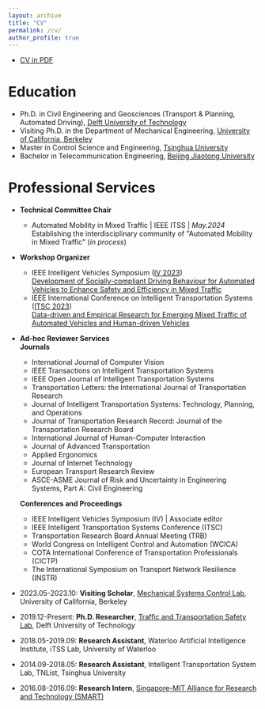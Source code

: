 ```yaml
---
layout: archive
title: "CV"
permalink: /cv/
author_profile: true
---
```


- [CV in PDF](https://yongqidong.github.io/files/Dong_Yongqi-CV.pdf)



Education
======
* Ph.D. in Civil Engineering and Geosciences (Transport & Planning, Automated Driving), [Delft University of Technology](https://www.tudelft.nl/en/ceg/)
* Visiting Ph.D. in the Department of Mechanical Engineering, [University of California, Berkeley](https://me.berkeley.edu/)
* Master in Control Science and Engineering, [Tsinghua University](https://www.tsinghua.edu.cn/en/)
* Bachelor in Telecommunication Engineering, [Beijing Jiaotong University](http://en.eie.bjtu.edu.cn/)


Professional Services 
======
* **Technical Committee Chair** <br/>
 	* Automated Mobility in Mixed Traffic | IEEE ITSS | _May.2024_ <br/> 
 	   Establishing the interdisciplinary community of "Automated Mobility in Mixed Traffic"     (_in process_) <br/>
     
* **Workshop Organizer** <br/>
 	* IEEE Intelligent Vehicles Symposium ([IV 2023](https://2023.ieee-iv.org/)) <br/> 
 	   [Development of Socially-compliant Driving Behaviour for Automated Vehicles to Enhance Safety and Efficiency in Mixed Traffic](https://sites.google.com/berkeley.edu/iv2023/) <br/>
 	* IEEE International Conference on Intelligent Transportation Systems ([ITSC 2023](https://2023.ieee-itsc.org/)) <br/>
     [Data-driven and Empirical Research for Emerging Mixed Traffic of Automated Vehicles and Human-driven Vehicles](https://sites.google.com/view/itsc2023-mixed-traffic/) <br/>


* **Ad-hoc Reviewer Services**<br/>
**Journals**<br/>  
  * International Journal of Computer Vision<br/>
  * IEEE Transactions on Intelligent Transportation Systems<br/>
  * IEEE Open Journal of Intelligent Transportation Systems<br/>
  * Transportation Letters: the International Journal of Transportation Research<br/>
  * Journal of Intelligent Transportation Systems: Technology, Planning, and Operations<br/>   	
  * Journal of Transportation Research Record: Journal of the Transportation Research Board<br/>
  * International Journal of Human-Computer Interaction<br/>
  * Journal of Advanced Transportation<br/>
  * Applied Ergonomics<br/>
  * Journal of Internet Technology<br/>
  * European Transport Research Review<br/>
  * ASCE-ASME Journal of Risk and Uncertainty in Engineering Systems, Part A: Civil Engineering<br/>
  
  
  
  **Conferences and Proceedings**<br/>
  - IEEE Intelligent Vehicles Symposium (IV) \| Associate editor<br/>
  - IEEE Intelligent Transportation Systems Conference (ITSC)<br/>
  - Transportation Research Board Annual Meeting (TRB)<br/>
  - World Congress on Intelligent Control and Automation (WCICA)<br/>
  - COTA International Conference of Transportation Professionals (CICTP)<br/>
  - The International Symposium on Transport Network Resilience (INSTR)<br/>
  
* 2023.05-2023.10:  **Visiting Scholar**, [Mechanical Systems Control Lab](https://msc.berkeley.edu/), University of California, Berkeley<br/>
* 2019.12-Present:  **Ph.D. Researcher**, [Traffic and Transportation Safety Lab](https://www.tudelft.nl/citg/tts-lab), Delft University of Technology<br/>
* 2018.05-2019.09: **Research Assistant**, Waterloo Artificial Intelligence Institute, iTSS Lab, University of Waterloo <br/>
* 2014.09-2018.05: **Research Assistant**, Intelligent Transportation System Lab, TNList, Tsinghua University <br/>
* 2016.08-2016.09: **Research Intern**, [Singapore-MIT Alliance for Research and Technology (SMART)](https://smart.mit.edu/) <br/>


<br/>
<script type='text/javascript' id='clustrmaps' src='//cdn.clustrmaps.com/map_v2.js?cl=ffffff&w=698&t=tt&d=linXdGUW0uzldsSGTUU1wkce_m9BE5xmEZBiDgTGM9w'></script>
